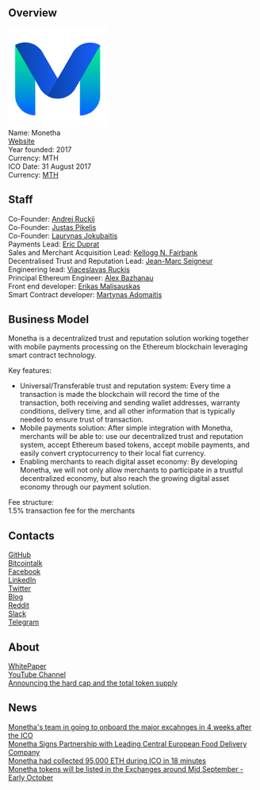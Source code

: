 ## Overview
![logo](../projects/logo/monetha.png)  
Name: Monetha    
[Website](https://www.monetha.io/)  
Year founded: 2017  
Currency: MTH  
ICO Date: 31 August 2017  
Currency: [MTH](https://coinmarketcap.com/assets/monetha/#markets)
## Staff
Co-Founder: [Andrej Ruckij](../people/andrej_ruckij.md)  
Co-Founder: [Justas Pikelis](../people/justas_pikelis.md)  
Co-Founder: [Laurynas Jokubaitis](../people/laurynas_jokubaitis.md)  
Payments Lead: [Eric Duprat](../people/eric_duprat.md)  
Sales and Merchant Acquisition Lead: [Kellogg N. Fairbank](../people/kellogg_fairbank.md)  
Decentralised Trust and Reputation Lead: [Jean-Marc Seigneur](../people/jean_seigneu.md)    
Engineering lead: [Viaceslavas Ruckis](../people/viaceslavas_ruckis.md)  
Principal Ethereum Engineer: [Alex Bazhanau](../people/alex_bazhanau.md)  
Front end developer: [Erikas Malisauskas](../people/erikas_malisauskas.md)  
Smart Contract developer: [Martynas Adomaitis](../people/martynas_adomaitis.md)  
## Business Model
Monetha is a decentralized trust and reputation solution
working together with mobile payments processing on the
Ethereum blockchain leveraging smart contract technology.  
  
Key features:  
* Universal/Transferable trust and reputation system: Every time a
transaction is made the blockchain will record the time of the transaction, both
receiving and sending wallet addresses, warranty conditions, delivery time, and all
other information that is typically needed to ensure trust of transaction.  
* Mobile payments solution: After simple integration with Monetha, merchants will be able to:
use our decentralized trust and reputation system, accept Ethereum based
tokens, accept mobile payments, and easily convert cryptocurrency to their
local fiat currency.  
* Enabling merchants to reach digital asset economy: By developing Monetha, we
will not only allow merchants to participate in a
trustful decentralized economy, but also reach the growing digital asset
economy through our payment solution.
  
Fee structure:  
1.5% transaction fee for the merchants  
## Contacts
[GitHub](https://github.com/monetha)  
[Bitcointalk](https://bitcointalk.org/index.php?topic=1978067.0)   
[Facebook](https://www.facebook.com/Monetha.io)   
[LinkedIn](https://www.linkedin.com/company-beta/18045713/)   
[Twitter](https://twitter.com/Monetha_io)  
[Blog](https://medium.com/@monetha)    
[Reddit](https://www.reddit.com/r/Monetha/)  
[Slack](https://slack.monetha.io/)  
[Telegram](https://t.me/Monethagroup)  
## About
[WhitePaper](https://www.monetha.io/static/media/Monetha_White_Paper.c4c6215e.pdf)  
[YouTube Channel](https://www.youtube.com/channel/UCtFfGdY6Kfi7qpBsCIAVc9g)  
[Announcing the hard cap and the total token supply](https://medium.com/@monetha/announcing-the-hard-cap-and-the-total-token-supply-699a6a7810cd)  
## News
[Monetha's team in going to onboard the major excahnges in 4 weeks after the ICO](monetha_12-09-17.md)  
[Monetha Signs Partnership with Leading Central European Food Delivery Company](../news/monetha_08-09-17.md)  
[Monetha had collected 95,000 ETH during ICO in 18 minutes](../news/monetha_07-09-17.md)   
[Monetha tokens will be listed in the Exchanges around Mid September - Early October](../news/monetha2_07-09-17.md)   
